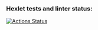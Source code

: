 ### Hexlet tests and linter status:
[![Actions Status](https://github.com/looleeluu/devops-for-programmers-project-76/actions/workflows/hexlet-check.yml/badge.svg)](https://github.com/looleeluu/devops-for-programmers-project-76/actions)